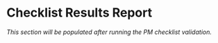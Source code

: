 # Checklist Results Report

_This section will be populated after running the PM checklist validation._
